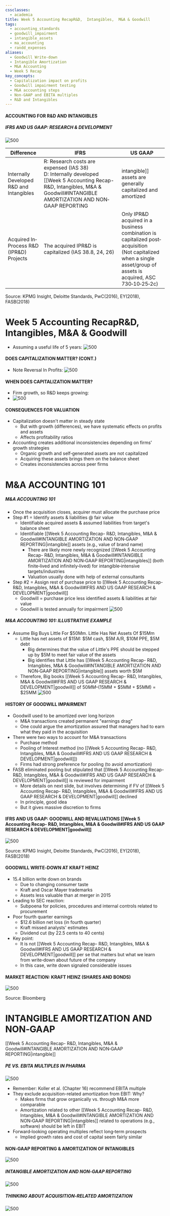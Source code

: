 ```yaml
---
cssclasses:
  - academia
title: Week 5 Accounting RecapR&D,  Intangibles,  M&A & Goodwill
tags:
  - accounting_standards
  - goodwill_impairment
  - intangible_assets
  - ma_accounting
  - randd_expenses
aliases:
  - Goodwill Write-down
  - Intangible Amortization
  - M&A Accounting
  - Week 5 Recap
key_concepts:
  - Capitalization impact on profits
  - Goodwill impairment testing
  - M&A accounting steps
  - Non-GAAP and EBITA multiples
  - R&D and Intangibles
---
```


#### ACCOUNTING FOR R&D AND INTANGIBLES

##### IFRS AND US GAAP: RESEARCH & DEVELOPMENT

 ![500](4d4cb8293711aed5b6cd43714ad9c35d.png)

| Difference                               | IFRS                                                                                                                           | US GAAP                                                                                                                                                                                                                                                                                                                                       |
| ---------------------------------------- | ------------------------------------------------------------------------------------------------------------------------------ | --------------------------------------------------------------------------------------------------------------------------------------------------------------------------------------------------------------------------------------------------------------------------------------------------------------------------------------------- |
| Internally Developed R&D and Intangibles | R: Research costs are expensed (IAS 38) <br> D: Internally developed [[Week 5 Accounting Recap- R&D,  Intangibles,  M&A & Goodwill#INTANGIBLE AMORTIZATION AND NON‐GAAP REPORTING|intangible]] assets are generally capitalized and amortized | R&D: costs are generally expensed as incurred (ASC 730)<br>D: Exception for software  <br>- special capitalization criteria:  <br>• Software developed for internal use (application development stage)  <br>• Software developed for sale to third parties (technological feasibility)  <br>• Website development cost (under IFRS expensed) |
| Acquired In‐Process R&D (IPR&D) Projects | The acquired IPR&D is capitalized (IAS 38.8,       24,       26)                                                                           | Only IPR&D acquired in a business combination is capitalized post‐acquisition <br> (Not capitalized when a single asset/group of assets is acquired,       ASC 730‐10‐25‐2c)                                                                                                                                                                        |

Source: KPMG Insight,  Deloitte Standards,  PwC(2016),  EY(2018),  FASB(2018)

# Week 5 Accounting RecapR&D,  Intangibles,  M&A & Goodwill
- Assuming a useful life of 5 years:
 ![500](1200e8eb7d1c38aa5c40ac996b0291f4.png)
#### DOES CAPITALIZATION MATTER? (CONT.)
- Note Reversal In Profits:
 ![500](362ef8d8cf2d5b0e3a9af9f015e5acfe.png)

#### WHEN DOES CAPITALIZATION MATTER?
- Firm growth,  so R&D keeps growing:
-  ![500](f3e598114304fa21a358caf916b8b665.png)

#### CONSEQUENCES FOR VALUATION

- Capitalization doesn't matter in steady state
	- But with growth (differences),  we have systematic effects on profits and assets
	- Affects profitability ratios
- Accounting creates additional inconsistencies depending on firms' growth strategies
	- Organic growth and self‐generated assets are not capitalized
	- Acquiring these assets brings them on the balance sheet
	- Creates inconsistencies across peer firms

# M&A ACCOUNTING 101

##### M&A ACCOUNTING 101
- Once the acquisition closes,  acquirer must allocate the purchase price
- Step #1 = Identify assets & liabilities @ fair value
	- Identifiable acquired assets & assumed liabilities from target's balance sheet
	- Identifiable [[Week 5 Accounting Recap- R&D,  Intangibles,  M&A & Goodwill#INTANGIBLE AMORTIZATION AND NON‐GAAP REPORTING|intangible]] assets (e.g.,  value of brand name)
		- There are likely more newly recognized [[Week 5 Accounting Recap- R&D,  Intangibles,  M&A & Goodwill#INTANGIBLE AMORTIZATION AND NON‐GAAP REPORTING|intangibles]] (both finite‐lived and infinitely‐lived) for intangible‐intensive targets/industries
		- Valuation usually done with help of external consultants
- Step #2 = Assign rest of purchase price to [[Week 5 Accounting Recap- R&D,  Intangibles,  M&A & Goodwill#IFRS AND US GAAP RESEARCH & DEVELOPMENT|goodwill]]
	- Goodwill = purchase price less identified assets & liabilities at fair value
	- Goodwill is tested annually for impairment
 ![500](f567824f767b18437af3c6acfadfda4b.png)

##### M&A ACCOUNTING 101: ILLUSTRATIVE EXAMPLE
- Assume Big Buys Little For $50Mm. Little Has Net Assets Of $15Mm
	- Little has net assets of $15M: $5M cash,  $5M A/R,       $10M PPE,  $5M debt
		- Big determines that the value of Little's PPE should be stepped up by $5M to meet fair value of the assets
		- Big identifies that Little has [[Week 5 Accounting Recap- R&D,  Intangibles,  M&A & Goodwill#INTANGIBLE AMORTIZATION AND NON‐GAAP REPORTING|intangible]] assets worth $5M
	- Therefore,  Big books [[Week 5 Accounting Recap- R&D,  Intangibles,  M&A & Goodwill#IFRS AND US GAAP RESEARCH & DEVELOPMENT|goodwill]] of $50MM – ($15MM + $5MM + $5MM) = $25MM
 ![500](3960b73a6271caeeb78f1c75c586d1d6.png)
#### HISTORY OF GOODWILL IMPAIRMENT

- Goodwill used to be amortized over long horizon
	- M&A transactions created permanent "earnings drag"
	- One could argue the amortization assured that managers had to earn what they paid in the acquisition
- There were two ways to account for M&A transactions
	- Purchase method
	- Pooling of Interest method (no [[Week 5 Accounting Recap- R&D,  Intangibles,  M&A & Goodwill#IFRS AND US GAAP RESEARCH & DEVELOPMENT|goodwill]])
	- Firms had strong preference for pooling (to avoid amortization)
- FASB eliminated pooling but stipulated that [[Week 5 Accounting Recap- R&D,  Intangibles,  M&A & Goodwill#IFRS AND US GAAP RESEARCH & DEVELOPMENT|goodwill]] is reviewed for impairment
	- More details on next slide,  but involves determining if FV of [[Week 5 Accounting Recap- R&D,  Intangibles,  M&A & Goodwill#IFRS AND US GAAP RESEARCH & DEVELOPMENT|goodwill]] declined
	- In principle,  good idea
	- But it gives massive discretion to firms

#### IFRS AND US GAAP: GOODWILL AND REVALUATIONS [[Week 5 Accounting Recap- R&D,  Intangibles,  M&A & Goodwill#IFRS AND US GAAP RESEARCH & DEVELOPMENT|goodwill]]

 ![500](9d252087872803f897a93788aa079289.png)

Source: KPMG Insight,  Deloitte Standards,  PwC(2016),  EY(2018),  FASB(2018)

#### GOODWILL WRITE‐DOWN AT KRAFT HEINZ

- 15.4 billion write down on brands
	- Due to changing consumer taste
	- Kraft and Oscar Mayer trademarks
	- Assets less valuable than at merger in 2015
- Leading to SEC reaction:
	- Subpoena for policies,  procedures and internal controls related to procurement
- Poor fourth quarter earnings
	- $12.6 billion net loss (in fourth quarter)
	- Kraft missed analysts' estimates
	- Dividend cut (by 22.5 cents to 40 cents)
- Key point:
	- It is not [[Week 5 Accounting Recap- R&D,  Intangibles,  M&A & Goodwill#IFRS AND US GAAP RESEARCH & DEVELOPMENT|goodwill]] per se that matters but what we learn from write‐down about future of the company
	- In this case,  write down signaled considerable issues

#### MARKET REACTION: KRAFT HEINZ (SHARES AND BONDS)

 ![500](33f3b6fab36070d8288f4a527aa2f096.png)

Source: Bloomberg

# INTANGIBLE AMORTIZATION AND NON‐GAAP

[[Week 5 Accounting Recap- R&D,  Intangibles,  M&A & Goodwill#INTANGIBLE AMORTIZATION AND NON‐GAAP REPORTING|intangible]]

##### PE VS. EBITA MULTIPLES IN PHARMA

 ![500](d30041ded7cc0ce53aaa99538462f1a9.png)

- Remember: Koller et al. (Chapter 16) recommend EBITA multiple
- They exclude acquisition-related amortization from EBIT: Why?
	- Makes firms that grow organically vs. through M&A more comparable
	- Amortization related to other [[Week 5 Accounting Recap- R&D,  Intangibles,  M&A & Goodwill#INTANGIBLE AMORTIZATION AND NON‐GAAP REPORTING|intangibles]] related to operations (e.g.,  software) should be left in EBIT
- Forward‐looking operating multiples reflect long‐term prospects
	- Implied growth rates and cost of capital seem fairly similar

#### NON‐GAAP REPORTING & AMORTIZATION OF INTANGIBLES

 ![500](edda70d5b7a5101fc0d4471c6de6895d.png)

##### INTANGIBLE AMORTIZATION AND NON‐GAAP REPORTING

 ![500](3319b5a7c509e5ff679bc9cb0fb18de9.png)

##### THINKING ABOUT ACQUISITION‐RELATED AMORTIZATION

 ![500](be1f27f82f81d6c4f282a8e866c8a582.png)